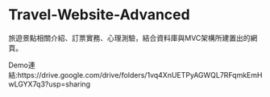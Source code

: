 # Travel-Website-Advanced
旅遊景點相關介紹、訂票實務、心理測驗，結合資料庫與MVC架構所建置出的網頁。
<p>Demo連結:https://drive.google.com/drive/folders/1vq4XnUETPyAGWQL7RFqmkEmHwLGYX7q3?usp=sharing<p>

